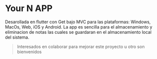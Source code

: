 # Your N APP

Desarollada en flutter con Get bajo MVC para las plataformas: Windows, MacOs, Web, iOS y Android.
La app es sencilla para el almacenamiento y eliminacion de notas las cuales se guardaran en el almacenamiento local del sistema.


> Interesados en colaborar para mejorar este proyecto u otro son bienvenidos
